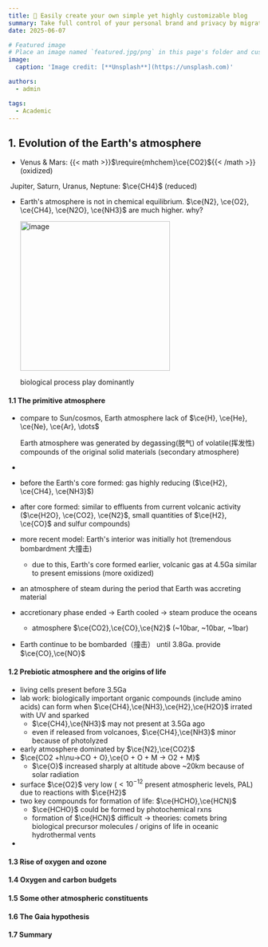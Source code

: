 ```yaml
---
title: 🎉 Easily create your own simple yet highly customizable blog
summary: Take full control of your personal brand and privacy by migrating away from the big tech platforms!
date: 2025-06-07

# Featured image
# Place an image named `featured.jpg/png` in this page's folder and customize its options here.
image:
  caption: 'Image credit: [**Unsplash**](https://unsplash.com)'

authors:
  - admin

tags:
  - Academic
---
```


## 1. Evolution of the Earth's atmosphere

- Venus & Mars: {{< math >}}$\require{mhchem}\ce{CO2}${{< /math >}} (oxidized)

​	Jupiter, Saturn, Uranus, Neptune: $\ce{CH4}$ (reduced)

- Earth's atmosphere is not in chemical equilibrium. $\ce{N2}, \ce{O2}, \ce{CH4}, \ce{N2O}, \ce{NH3}$ are much higher. why?

  <img src="png/image-20250602210743467.png" alt="image" width="300">

  biological process play dominantly

#### 1.1 The primitive atmosphere

- compare to Sun/cosmos, Earth atmosphere lack of $\ce{H}, \ce{He}, \ce{Ne}, \ce{Ar}, \dots$

  Earth atmosphere was generated by degassing(脱气) of volatile(挥发性) compounds of the original solid materials (secondary atmosphere)

- 

  - before the Earth's core formed: gas highly reducing ($\ce{H2}, \ce{CH4}, \ce{NH3}$)
  - after core formed: similar to effluents from current volcanic activity ($\ce{H2O}, \ce{CO2}, \ce{N2}$, small quantities of $\ce{H2}, \ce{CO}$ and sulfur compounds)

- more recent model: Earth's interior was initially hot (tremendous bombardment 大撞击)

  - due to this, Earth's core formed earlier, volcanic gas at 4.5Ga similar to present emissions (more oxidized)

- an atmosphere of steam during the period that Earth was accreting material

- accretionary phase ended -> Earth cooled -> steam produce the oceans

  - atmosphere $\ce{CO2},\ce{CO},\ce{N2}$ (~10bar, ~10bar, ~1bar)

- Earth continue to be bombarded（撞击） until 3.8Ga. provide $\ce{CO},\ce{NO}$

#### 1.2 Prebiotic atmosphere and the origins of life

- living cells present before 3.5Ga
- lab work: biologically important organic compounds (include amino acids) can form when $\ce{CH4},\ce{NH3},\ce{H2},\ce{H2O}$ irrated with UV and sparked
  - $\ce{CH4},\ce{NH3}$ may not present at 3.5Ga ago
  - even if released from volcanoes, $\ce{CH4},\ce{NH3}$ minor because of photolyzed
- early atmosphere dominated by $\ce{N2},\ce{CO2}$
- $\ce{CO2 +h\nu->CO + O},\ce{O + O + M -> O2 + M}$
  - $\ce{O}$ increased sharply at altitude above ~20km because of solar radiation
- surface $\ce{O2}$ very low ($<10^{-12}$ present atmospheric levels, PAL) due to reactions with $\ce{H2}$
- two key compounds for formation of life: $\ce{HCHO},\ce{HCN}$
  - $\ce{HCHO}$ could be formed by photochemical rxns
  - formation of $\ce{HCN}$ difficult -> theories: comets bring biological precursor molecules / origins of life in oceanic hydrothermal vents
- 

#### 1.3 Rise of oxygen and ozone

#### 1.4 Oxygen and carbon budgets

#### 1.5 Some other atmospheric constituents

#### 1.6 The Gaia hypothesis

#### 1.7 Summary

